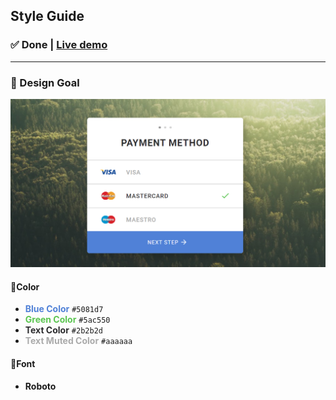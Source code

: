 ## Style Guide

### ✅ Done | [Live demo](https://arrizkyhp.github.io/frontloops-challenges/completed-challenges/markup/loop-1_Step-2_Payment-Method-Form/)

---

### 🎯 Design Goal

![preview image](./design/preview.png "Design Goal")

#### 🎨Color

- <span style="color:#5081d7">**Blue Color**</span> `#5081d7`
- <span style="color:#5ac550">**Green Color**</span> `#5ac550`
- <span style="color:#2b2b2d ">**Text Color**</span> `#2b2b2d`
- <span style="color:#aaaaaa ">**Text Muted Color**</span> `#aaaaaa`

#### 🌌Font

- **Roboto**
